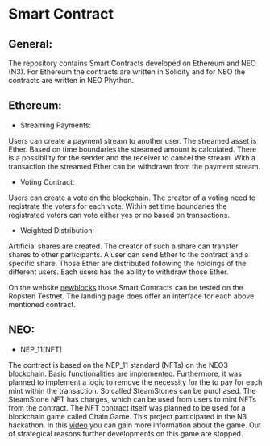 # Smart Contract

## General:

The repository contains Smart Contracts developed on Ethereum and NEO (N3). For Ethereum the contracts are written in Solidity and for NEO the contracts are written in NEO Phython.

## Ethereum:

- Streaming Payments:

Users can create a payment stream to another user. The streamed asset is Ether. Based on time boundaries the streamed amount is calculated. There is a possibility for the sender and the receiver to cancel the stream. With a transaction the streamed Ether can be withdrawn from the payment stream.


- Voting Contract:

Users can create a vote on the blockchain. The creator of a voting need to registrate the voters for each vote. Within set time boundaries the registrated voters can vote either yes or no based on transactions.

- Weighted Distribution:

Artificial shares are created. The creator of such a share can transfer shares to other participants. A user can send Ether to the contract and a specific share. Those Ether are distributed following the holdings of the different users. Each users has the ability to withdraw those Ether.

On the website [newblocks](https://www.newblocks.eu) those Smart Contracts can be tested on the Ropsten Testnet. The landing page does offer an interface for each above mentioned contract.


## NEO:

- NEP_11[NFT]

The contract is based on the NEP_11 standard (NFTs) on the NEO3 blockchain. Basic functionalities are implemented. Furthermore, it was planned to implement a logic to remove the necessity for the to pay for each mint within the transaction. So called SteamStones can be purchased. The SteamStone NFT has charges, which can be used from users to mint NFTs from the contract.
The NFT contract itself was planned to be used for a blockchain game called Chain.Game. This project participated in the N3 hackathon. In this [video](https://www.youtube.com/watch?v=qTD4tD2jyJM) you can gain more information about the game. Out of strategical reasons further developments on this game are stopped.
